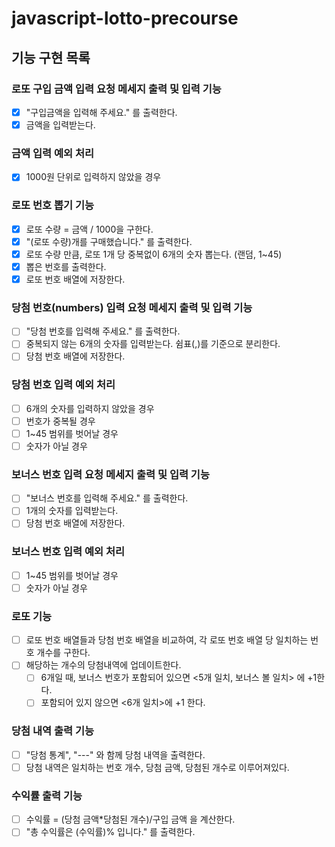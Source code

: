 # javascript-lotto-precourse

## 기능 구현 목록
### 로또 구입 금액 입력 요청 메세지 출력 및 입력 기능
- [X] "구입금액을 입력해 주세요." 를 출력한다.
- [X] 금액을 입력받는다.
### 금액 입력 예외 처리 
- [X] 1000원 단위로 입력하지 않았을 경우
### 로또 번호 뽑기 기능
- [X] 로또 수량 = 금액 / 1000을 구한다.
- [X] "(로또 수량)개를 구매했습니다." 를 출력한다.
- [X] 로또 수량 만큼, 로또 1개 당 중복없이 6개의 숫자 뽑는다. (랜덤, 1~45) 
- [X] 뽑은 번호를 출력한다.
- [X] 로또 번호 배열에 저장한다.
### 당첨 번호(numbers) 입력 요청 메세지 출력 및 입력 기능
- [ ] "당첨 번호를 입력해 주세요." 를 출력한다.
- [ ] 중복되지 않는 6개의 숫자를 입력받는다. 쉼표(,)를 기준으로 분리한다.
- [ ] 당첨 번호 배열에 저장한다.
### 당첨 번호 입력 예외 처리
- [ ] 6개의 숫자를 입력하지 않았을 경우
- [ ] 번호가 중복될 경우
- [ ] 1~45 범위를 벗어날 경우
- [ ] 숫자가 아닐 경우
### 보너스 번호 입력 요청 메세지 출력 및 입력 기능
- [ ] "보너스 번호를 입력해 주세요." 를 출력한다.
- [ ] 1개의 숫자를 입력받는다.
- [ ] 당첨 번호 배열에 저장한다.
### 보너스 번호 입력 예외 처리 
- [ ] 1~45 범위를 벗어날 경우
- [ ] 숫자가 아닐 경우
### 로또 기능
- [ ] 로또 번호 배열들과 당첨 번호 배열을 비교하여, 각 로또 번호 배열 당 일치하는 번호 개수를 구한다.
- [ ] 해당하는 개수의 당첨내역에 업데이트한다. 
    - [ ] 6개일 때, 보너스 번호가 포함되어 있으면 <5개 일치, 보너스 볼 일치> 에 +1한다.
    - [ ] 포함되어 있지 않으면 <6개 일치>에 +1 한다.
### 당첨 내역 출력 기능
- [ ] "당첨 통계", "---" 와 함께 당첨 내역을 출력한다.
- [ ] 당첨 내역은 일치하는 번호 개수, 당첨 금액, 당첨된 개수로 이루어져있다.
### 수익률 출력 기능
- [ ] 수익률 = (당첨 금액*당첨된 개수)/구입 금액 을 계산한다.
- [ ] "총 수익률은 (수익률)% 입니다." 를 출력한다.
